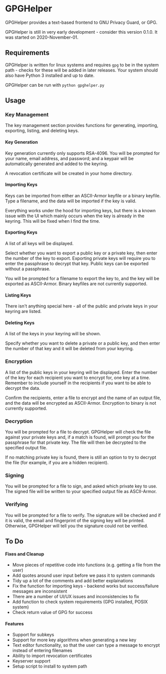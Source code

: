 # GPGHelper

GPGHelper provides a text-based frontend to GNU Privacy Guard, or GPG.

GPGHelper is still in very early development - consider this version 0.1.0. 
It was started on 2020-November-01.


## Requirements
GPGHelper is written for linux systems and requires `gpg` to be in the system path - checks for these will be added in later releases.
Your system should also have Python 3 installed and up to date.

GPGHelper can be run with `python gpghelper.py`


## Usage
### Key Management
The key management section provides functions for generating, importing, exporting, listing, and deleting keys.


#### Key Generation
Key generation currently only supports RSA-4096.
You will be prompted for your name, email address, and password; and a keypair will be automatically generated and added to the keyring.

A revocation certificate will be created in your home directory.

#### Importing Keys
Keys can be imported from either an ASCII-Armor keyfile or a binary keyfile.
Type a filename, and the data will be imported if the key is valid.

Everything works under the hood for importing keys, but there is a known issue with the UI which mainly occurs when the key is already in the keyring.
This will be fixed when I find the time.


#### Exporting Keys
A list of all keys will be displayed.

Select whether you want to export a public key or a private key, then enter the number of the key to export.
Exporting private keys will require you to enter the passphrase to decrypt that key.
Public keys can be exported without a passphrase.

You will be prompted for a filename to export the key to, and the key will be exported as ASCII-Armor.
Binary keyfiles are not currently supported.


#### Listing Keys
There isn't anything special here - all of the public and private keys in your keyring are listed.


#### Deleting Keys
A list of the keys in your keyring will be shown.

Specify whether you want to delete a private or a public key, and then enter the number of that key and it will be deleted from your keyring.


### Encryption
A list of the public keys in your keyring will be displayed.
Enter the number of the key for each recipient you want to encrypt for, one key at a time.
Remember to include yourself in the recipients if you want to be able to decrypt the data.

Confirm the recipients, enter a file to encrypt and the name of an output file, and the data will be encrypted as ASCII-Armor.
Encryption to binary is not currently supported.


### Decryption
You will be prompted for a file to decrypt.
GPGHelper will check the file against your private keys and, if a match is found, will prompt you for the passphrase for that private key.
The file will then be decrypted to the specified output file.

If no matching private key is found, there is still an option to try to decrypt the file (for example, if you are a hidden recipient).


### Signing
You will be prompted for a file to sign, and asked which private key to use.
The signed file will be written to your specified output file as ASCII-Armor.


### Verifying
You will be prompted for a file to verify.
The signature will be checked and if it is valid, the email and fingerprint of the signing key will be printed.
Otherwise, GPGHelper will tell you the signature could not be verified.


## To Do
#### Fixes and Cleanup
* Move pieces of repetitive code into functions (e.g. getting a file from the user)
* Add quotes around user input before we pass it to system commands
* Tidy up a lot of the comments and add better explainations
* Fix the function for importing keys - backend works but success/failure messages are inconsistent
* There are a number of UI/UX issues and inconsistencies to fix
* Add function to check system requirements (GPG installed, POSIX system)
* Check return value of GPG for success

#### Features
* Support for subkeys
* Support for more key algorithms when generating a new key
* Text editor functionality, so that the user can type a message to encrypt instead of entering filenames
* Ability to import revocation certificates
* Keyserver support
* Setup script to install to system path
